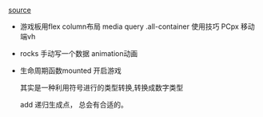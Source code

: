 [source](https://juejin.im/post/5b273daf6fb9a00e58714670)

- 游戏板用flex column布局
  media query
  .all-container 使用技巧  PCpx 移动端vh

- rocks 手动写一个数据 
  animation动画

- 生命周期函数mounted 开启游戏

  其实是一种利用符号进行的类型转换,转换成数字类型

  add 递归生成点， 总会有合适的。